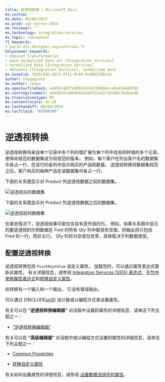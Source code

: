 ```yaml
---
title: 逆透视转换 | Microsoft Docs
ms.custom: ''
ms.date: 03/06/2017
ms.prod: sql-server-2014
ms.reviewer: ''
ms.technology: integration-services
ms.topic: conceptual
f1_keywords:
- sql12.dts.designer.unpivottrans.f1
helpviewer_keywords:
- Unpivot transformation
- more normalized data set [Integration Services]
- normalized data [Integration Services]
- datasets [Integration Services], normalized data
ms.assetid: f635c64b-a9c5-4f11-9c40-9cd9d5298c5d
author: chugugrace
ms.author: chugu
ms.openlocfilehash: e605dc4827a885b5dc65fbb680cce8a434b89fd5
ms.sourcegitcommit: ad4d92dce894592a259721a1571b1d8736abacdb
ms.translationtype: MT
ms.contentlocale: zh-CN
ms.lasthandoff: 08/04/2020
ms.locfileid: "87589780"
---
```

# <a name="unpivot-transformation"></a>逆透视转换
  逆透视转换将来自单个记录中多个列的值扩展为单个列中具有同样值的多个记录，使得非规范的数据集成为较规范的版本。 例如，每个客户在列出客户名的数据集中各占一行，在该行的各列中显示购买的产品和数量。 逆透视转换将数据集规范之后，客户购买的每种产品在该数据集中各占一行。  
  
 下面的关系图显示对 Product 列逆透视数据之前的数据集。  
  
 ![逆透视后的数据集](../../media/mw-dts-18.gif "逆透视后的数据集")  
  
 下面的关系图显示对 Product 列逆透视数据之后的数据集。  
  
 ![逆透视前的数据集](../../media/mw-dts-17.gif "逆透视前的数据集")  
  
 在某些情况下，逆透视结果可能包含具有意外值的行。 例如，如果关系图中显示的要逆透视的示例数据在 Fred 的所有 Qty 列中都具有空值，则输出将只包括 Fred 的一行，而非五行。 Qty 列将为空或包含零，具体取决于列数据类型。  
  
## <a name="configuration-of-the-unpivot-transformation"></a>配置逆透视转换  
 逆透视转换包括 `PivotKeyValue` 自定义属性。 加载包时，可以通过属性表达式更新此属性。 有关详细信息，请参阅 [Integration Services (SSIS) 表达式](../../expressions/integration-services-ssis-expressions.md)、[在包中使用属性表达式](../../expressions/use-property-expressions-in-packages.md)和[转换自定义属性](transformation-custom-properties.md)。  
  
 此转换有一个输入和一个输出。 它没有错误输出。  
  
 可以通过 [!INCLUDE[ssIS](../../../includes/ssis-md.md)] 设计器或以编程方式来设置属性。  
  
 有关可以在 **“逆透视转换编辑器”** 对话框中设置的属性的详细信息，请单击下列主题之一：  
  
-   [“逆透视转换编辑器”](../../unpivot-transformation-editor.md)  
  
 有关可以在 **“高级编辑器”** 对话框中或以编程方式设置的属性的详细信息，请单击下列主题之一：  
  
-   [Common Properties](../../common-properties.md)  
  
-   [转换自定义属性](transformation-custom-properties.md)  
  
 有关如何设置属性的详细信息，请参阅 [设置数据流组件的属性](../set-the-properties-of-a-data-flow-component.md)。  
  
  
